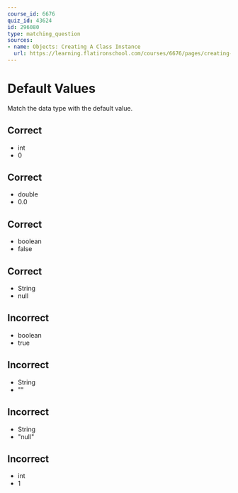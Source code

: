 ```yaml
---
course_id: 6676
quiz_id: 43624
id: 296080
type: matching_question
sources:
- name: Objects: Creating A Class Instance
  url: https://learning.flatironschool.com/courses/6676/pages/creating-objects
---
```


# Default Values

Match the data type with the default value.

## Correct

- int
- 0

## Correct

- double
- 0.0

## Correct

- boolean
- false

## Correct

- String
- null

## Incorrect

- boolean
- true

## Incorrect

- String
- \"\"

## Incorrect

- String
- "null"

## Incorrect

- int
- 1
